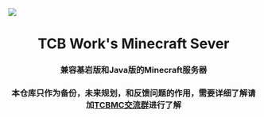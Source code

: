 <img src="https://cdn-image.miaofile.com/file/acgfunimage/2022/02/15/TCB-Work.png">

<div align="center">
  <h1>TCB Work's Minecraft Sever</h1>
  
### 兼容基岩版和Java版的Minecraft服务器
### 本仓库只作为备份，未来规划，和反馈问题的作用，需要详细了解请加[**TCBMC交流群**](https://qm.qq.com/cgi-bin/qm/qr?k=D2DzVYK_oALNgHwmKQhWlGLK8ub28Zvo&jump_from=webapi)进行了解
<br>


